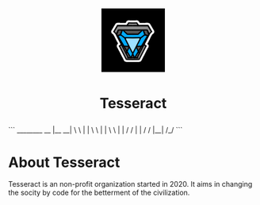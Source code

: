# <p align="center"> <img src="https://github.com/tesseract-org/about/blob/main/resources/35855D08-A811-4962-A293-B2C6C34937DD.png" alt="Tesseract"/>
# <p align="center"> Tesseract </p>
</p>
     ```		     ________    __
			    |__    __|   \ \           
			       |  |       \ \          
			       |  |        \ \         
			       |  |        / /         
			       |  |       / /  
			       |__|      /_/   ```
			       
 
# About Tesseract
Tesseract is an non-profit organization started in 2020. It aims in changing the socity by code for the betterment of the civilization.

